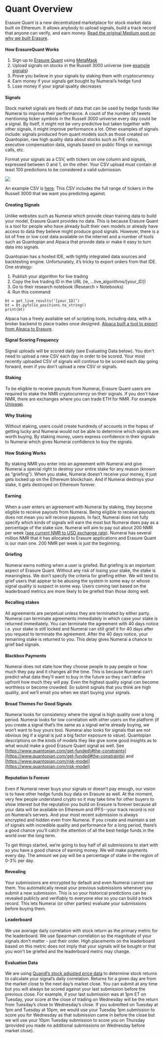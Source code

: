 # Quant Overview

Erasure Quant is a new decentralized marketplace for stock market data built on Ethereum. It allows anybody to upload signals, build a track record that anyone can verify, and earn money.  [Read the original Medium post on why we built Erasure](https://medium.com/numerai/numerai-reveals-erasure-unstoppable-peer-to-peer-data-feeds-4fbb8d92820a).

#### **How ErasureQuant Works**

1. Sign up to [Erasure Quant](https://erasurequant.com/) using [MetaMask](https://docs.erasure.xxx/help/metamask)
2. Upload signals on stocks in the Russell 3000 universe \(see [example signals](https://drive.google.com/open?id=1_aQIRbfE8ZLE5Wv5GIGXowwGIA_1fzdZ)\)
3. Prove you believe in your signals by staking them with cryptocurrency
4. Earn money if your signals get bought by Numerai’s hedge fund
5. Lose money if your signal quality decreases

#### **Signals**

Stock market signals are feeds of data that can be used by hedge funds like Numerai to improve their performance. A count of the number of tweets mentioning ticker symbols in the Russell 3000 universe every day could be a signal. By itself, it might not be very predictive but taken together with other signals, it might improve performance a lot. Other examples of signals include: signals produced from quant models such as those created on Quantopian, raw high quality data about stocks such as P/E ratios, executive compensation data, signals based on public filings or earnings calls, etc.

Format your signals as a CSV, with tickers on one column and signals, expressed between 0 and 1, on the other. Your CSV upload must contain at least 100 predictions to be considered a valid submission.  


![](https://lh5.googleusercontent.com/XJXMa3M_ukXNl4YQfEG74BiruWIh1YrC7AKp2B1gprwxFzFTsoO0iGTsy_4xUsdsul3_sp6oNUGRYhZhX-VhT6FZ0Rt-CSFGrA9w5KPLm9EiNB6IFT_EbVMMe_5g8nPSpJHbfjFe)

An example CSV is [here](https://drive.google.com/open?id=1_aQIRbfE8ZLE5Wv5GIGXowwGIA_1fzdZ). This CSV includes the full range of tickers in the Russell 3000 that we want you predicting against.

#### **Creating Signals**

Unlike websites such as Numerai which provide clean training data to build your model, Erasure Quant provides no data. This is because Erasure Quant is a tool for people who have already built their own models or already have access to data they believe might produce good signals. However, there is a lot of free or low cost data available on the internet and a number of tools such as Quantopian and Alpaca that provide data or make it easy to turn data into signals.

Quantopian has a hosted IDE, with tightly integrated data sources and backtesting engine. Unfortunately, it’s tricky to export orders from that IDE. One strategy:

1. Publish your algorithm for live trading
2. Copy the live trading ID in the URL \(ie, ...live\_algorithms/\[your\_ID\]\)
3. Go to their research notebook \(Research &gt; Notebooks\)
4. Run this command:

```text
bt = get_live_results(‘[your_ID]’)
bt = bt.pyfolio_positions.to_string()
print(bt)
```

Alpaca has a freely available set of scripting tools, including data, with a broker backend to place trades once designed. [Alpaca built a tool to export from Alpaca to Erasure](https://github.com/alpacahq/alpaca-erasure).

#### Signal Scoring Frequency

Signal uploads will be scored daily \(see Evaluating Data below\). You don't need to upload a new CSV each day in order to be scored. Your most recently uploaded CSV of signals will continue to be scored each day going forward, even if you don't upload a new CSV or signals.

#### **Staking**

To be eligible to receive payouts from Numerai, Erasure Quant users are required to stake the NMR cryptocurrency on their signals. If you don't have NMR, there are exchanges where you can trade ETH for NMR. For example [Uniswap](https://uniswap.io/).  


#### **Why Staking**

Without staking, users could create hundreds of accounts in the hopes of getting lucky and Numerai would not be able to determine which signals are worth buying. By staking money, users express confidence in their signals to Numerai which gives Numerai confidence to buy the signals.

#### **How Staking Works**

By staking NMR you enter into an agreement with Numerai and give Numerai a special right to destroy your entire stake for any reason \(known as “griefing”\). When you stake, Numerai doesn’t receive your money, it just gets locked up on the Ethereum blockchain. And if Numerai destroys your stake, it gets destroyed on Ethereum forever.

#### **Earning**

When a user enters an agreement with Numerai by staking, they become eligible to receive payouts from Numerai. Being eligible to receive payouts does not mean you will receive payouts. In fact, Numerai does not fully specify which kinds of signals will earn the most but Numerai does pay as a percentage of the stake size. Numerai will aim to pay out about 200 NMR per week \([see current NMR to USD exchange rate](https://coinmarketcap.com/currencies/numeraire/)\). Numerai has several million NMR that it has allocated to Erasure applications and Erasure Quant is our main one. 200 NMR per week is just the beginning.

#### **Griefing**

Numerai earns nothing when a user is griefed. But griefing is an important aspect of Erasure Quant. Without any risk of losing your stake, the stake is meaningless. We don’t specify the criteria for griefing either. We will tend to grief users that appear to be abusing the system in some way or whose signal quality is suspect in some way. Users coming last based on the leaderboard metrics are more likely to be griefed than those doing well.

#### **Recalling stakes**

All agreements are perpetual unless they are terminated by either party. Numerai can terminate agreements immediately in which case your stake is returned immediately.  You can terminate the agreement with 40 days notice i.e. your stake is still locked and Numerai can still grief it for 40 days after you request to terminate the agreement.  After the 40 days notice, your remaining stake is returned to you. This delay gives Numerai a chance to grief bad signals.

#### **Blackbox Payments**

Numerai does not state how they choose people to pay people or how much they pay and it changes all the time. This is because Numerai can’t predict what data they’ll want to buy in the future so they can’t define upfront how much they will pay. Even the highest quality signal can become worthless or become crowded. So submit signals that you think are high quality, and we’ll email you when we start buying your signals.

#### **Broad Themes For Good Signals**

Numerai looks for consistency where the signal is high quality over a long period.  Numerai looks for low correlation with other users on the platform \(if you create a signal that’s the same as a signal we’re already buying, we won’t want to buy yours too\). Numerai also looks for signals that are not obvious \(eg if a signal is just a big factor exposure to value\). Quantopian descriptions on the kinds of models they like give some good insights as to what would make a good Erasure Quant signal as well. See [https://www.quantopian.com/get-funded\#the-constraints](https://www.quantopian.com/get-funded#the-constraints) and [https://www.quantopian.com/risk-model](https://www.quantopian.com/risk-model)

#### **Reputation Is Forever**

Even if Numerai never buys your signals or doesn’t pay enough, our vision is to have other hedge funds buy data on Erasure as well. At the moment, very few people understand crypto so it may take time for other buyers to show interest but the reputation you build on Erasure is forever because all your data will be available on Ethereum and IPFS--your track record is not on Numerai’s servers. And your most recent submission is always encrypted and hidden even from Numerai. If you create and maintain a set of signals with incredible quality and performance for a long period, there’s a good chance you’ll catch the attention of all the best hedge funds in the world over the long term.

To get things started, we’re going to buy half of all submissions to start with so you have a good chance of earning money.  We will make payments every day. The amount we pay will be a percentage of stake in the region of 0-3% per day.

#### **Revealing**

Your submissions are encrypted by default and even Numerai cannot see them. You automatically reveal your previous submissions whenever you submit a new submission. This is so your historical predictions can be revealed publicly and verifiably to everyone else so you can build a track record. This lets Numerai \(or other parties\) evaluate your submissions before buying them.

#### **Leaderboard**

We use average daily correlation with stock return as the primary metric for the leaderboard.  We use Spearman correlation so the magnitude of your signals don’t matter - just their order. High placements on the leaderboard based on this metric does not imply that your signals will be bought or that you won't be griefed and the leaderboard metric may change.

#### **Evaluation Data**

We are using [Quandl’s stock adjusted price data](https://www.quandl.com/data/EOD-End-of-Day-US-Stock-Prices) to determine stock returns to calculate your signal’s daily correlation.  Returns for a given day are from the market close to the next day’s market close.  You can submit at any time but you will always be scored against your last submission before the previous close.  For example, if your last submission was at 1pm ET on Tuesday, your score at the close of trading on Wednesday will be the return from Tuesday’s close to Wednesday’s close.  If you submitted on Tuesday at 1pm and Tuesday at 10pm, we would use your Tuesday 1pm submission to score you for Wednesday as that submission came in before the close but we will use your 10pm Tuesday submission to score you on Thursday \(provided you made no additional submissions on Wednesday before market close\).

